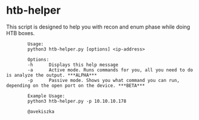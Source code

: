 # htb-helper
This script is designed to help you with recon and enum phase while doing HTB boxes.
            
            Usage:
            python3 htb-helper.py [options] <ip-address>
            
            Options:
            -h      Displays this help message
            -a      Active mode. Runs commands for you, all you need to do is analyze the output. ***ALPHA***
            -p      Passive mode. Shows you what command you can run, depending on the open port on the device. ***BETA***
            
            Example Usage:
            python3 htb-helper.py -p 10.10.10.178
            
            @avekiszka 
